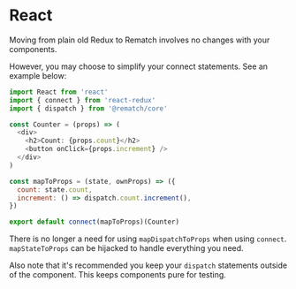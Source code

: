 # React

Moving from plain old Redux to Rematch involves no changes with your components.

However, you may choose to simplify your connect statements. See an example below:

```js
import React from 'react'
import { connect } from 'react-redux'
import { dispatch } from '@rematch/core'

const Counter = (props) => (
  <div>
    <h2>Count: {props.count}</h2>
    <button onClick={props.increment} />
  </div>
)

const mapToProps = (state, ownProps) => ({
  count: state.count,
  increment: () => dispatch.count.increment(),
})

export default connect(mapToProps)(Counter)
```

There is no longer a need for using `mapDispatchToProps` when using `connect`. `mapStateToProps` can be hijacked to handle everything you need. 

Also note that it's recommended you keep your `dispatch` statements outside of the component. This keeps components pure for testing. 

